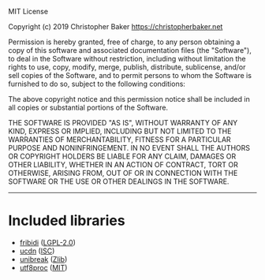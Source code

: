 MIT License

Copyright (c) 2019 Christopher Baker <https://christopherbaker.net>

Permission is hereby granted, free of charge, to any person obtaining a copy
of this software and associated documentation files (the "Software"), to deal
in the Software without restriction, including without limitation the rights
to use, copy, modify, merge, publish, distribute, sublicense, and/or sell
copies of the Software, and to permit persons to whom the Software is
furnished to do so, subject to the following conditions:

The above copyright notice and this permission notice shall be included in all
copies or substantial portions of the Software.

THE SOFTWARE IS PROVIDED "AS IS", WITHOUT WARRANTY OF ANY KIND, EXPRESS OR
IMPLIED, INCLUDING BUT NOT LIMITED TO THE WARRANTIES OF MERCHANTABILITY,
FITNESS FOR A PARTICULAR PURPOSE AND NONINFRINGEMENT. IN NO EVENT SHALL THE
AUTHORS OR COPYRIGHT HOLDERS BE LIABLE FOR ANY CLAIM, DAMAGES OR OTHER
LIABILITY, WHETHER IN AN ACTION OF CONTRACT, TORT OR OTHERWISE, ARISING FROM,
OUT OF OR IN CONNECTION WITH THE SOFTWARE OR THE USE OR OTHER DEALINGS IN THE
SOFTWARE.

---

# Included libraries
- [fribidi](https://fribidi.org/) ([LGPL-2.0](https://opensource.org/licenses/LGPL-2.0))
- [ucdn](https://github.com/grigorig/ucdn) ([ISC](https://opensource.org/licenses/ISC))
- [unibreak](https://github.com/adah1972/libunibreak) ([Zlib](https://opensource.org/licenses/Zlib))
- [utf8proc](https://github.com/JuliaLang/utf8proc) ([MIT](https://opensource.org/licenses/MIT))

